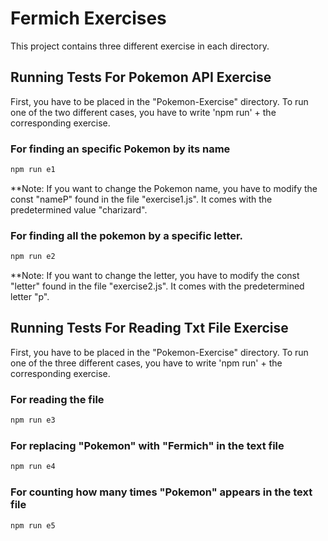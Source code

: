 # Fermich Exercises

This project contains three different exercise in each directory.

## Running Tests For Pokemon API Exercise
First, you have to be placed in the "Pokemon-Exercise" directory. To run one of the two different cases, you have to write 'npm run' + the corresponding exercise.

### For finding an specific Pokemon by its name
```bash
npm run e1
```
**Note: If you want to change the Pokemon name, you have to modify the const "nameP" found in the file "exercise1.js". It comes with the predetermined value "charizard".

### For finding all the pokemon by a specific letter. 
```bash
npm run e2
```
**Note: If you want to change the letter, you have to modify the const "letter" found in the file "exercise2.js". It comes with the predetermined letter "p".

## Running Tests For Reading Txt File Exercise

First, you have to be placed in the "Pokemon-Exercise" directory. To run one of the three different cases, you have to write 'npm run' + the corresponding exercise.

### For reading the file
```bash
npm run e3
```
### For replacing "Pokemon" with "Fermich" in the text file
```bash
npm run e4
```
### For counting how many times "Pokemon" appears in the text file

```bash
npm run e5
```


